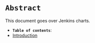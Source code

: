 # **`Abstract`**

This document goes over Jenkins charts.
-  **`Table of contents`**:
  - [Introduction](#introduction)
